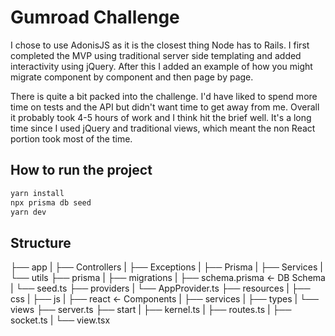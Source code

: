 # Gumroad Challenge

I chose to use AdonisJS as it is the closest thing Node has to Rails. I first completed the MVP using traditional server side templating and added interactivity using jQuery. After this I added an example of how you might migrate component by component and then page by page.

There is quite a bit packed into the challenge. I'd have liked to spend more time on tests and the API but didn't want time to get away from me. Overall it probably took 4-5 hours of work and I think hit the brief well. It's a long time since I used jQuery and traditional views, which meant the non React portion took most of the time. 

## How to run the project 

```bash
yarn install
npx prisma db seed
yarn dev
```

## Structure

├── app
|  ├── Controllers
|  ├── Exceptions
|  ├── Prisma
|  ├── Services
|  └── utils
├── prisma
|  ├── migrations
|  ├── schema.prisma <- DB Schema
|  └── seed.ts
├── providers
|  └── AppProvider.ts
├── resources
|  ├── css
|  ├── js
|  ├── react <- Components
|  ├── services
|  ├── types
|  └── views
├── server.ts
├── start
|  ├── kernel.ts
|  ├── routes.ts
|  ├── socket.ts
|  └── view.tsx
